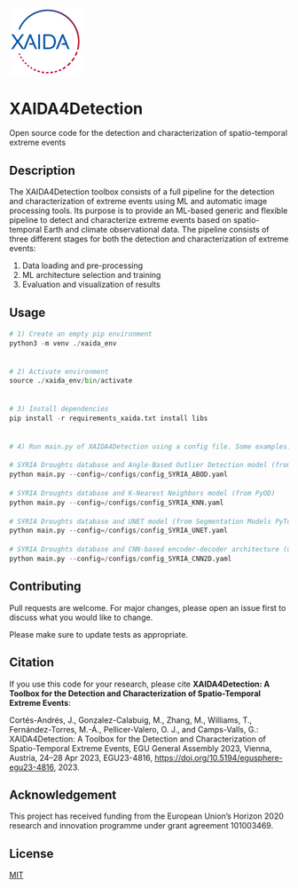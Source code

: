 [<img src="tutorials/imgs/xaida_logo.png" width="130" />](tutorials/imgs/xaida_logo.png)

# XAIDA4Detection
Open source code for the detection and characterization of spatio-temporal extreme events

## Description
The XAIDA4Detection toolbox consists of a full pipeline for the detection and characterization of extreme events using ML and automatic image processing tools. Its purpose is to provide an ML-based generic and flexible pipeline to detect and characterize extreme events based on spatio-temporal Earth and climate observational data. The pipeline consists of three different stages for both the detection and characterization of extreme events:

1) Data loading and pre-processing
2) ML architecture selection and training
3) Evaluation and visualization of results

## Usage
```python
# 1) Create an empty pip environment
python3 -m venv ./xaida_env 


# 2) Activate environment
source ./xaida_env/bin/activate


# 3) Install dependencies
pip install -r requirements_xaida.txt install libs


# 4) Run main.py of XAIDA4Detection using a config file. Some examples:

# SYRIA Droughts database and Angle-Based Outlier Detection model (from PyOD) 
python main.py --config=/configs/config_SYRIA_ABOD.yaml

# SYRIA Droughts database and K-Nearest Neighbors model (from PyOD) 
python main.py --config=/configs/config_SYRIA_KNN.yaml

# SYRIA Droughts database and UNET model (from Segmentation Models PyTorch) 
python main.py --config=/configs/config_SYRIA_UNET.yaml

# SYRIA Droughts database and CNN-based encoder-decoder architecture (user-defined) 
python main.py --config=/configs/config_SYRIA_CNN2D.yaml
```

## Contributing
Pull requests are welcome. For major changes, please open an issue first to discuss what you would like to change.

Please make sure to update tests as appropriate.

## Citation
If you use this code for your research, please cite **XAIDA4Detection: A Toolbox for the Detection and Characterization of Spatio-Temporal Extreme Events**:

Cortés-Andrés, J., Gonzalez-Calabuig, M., Zhang, M., Williams, T., Fernández-Torres, M.-Á., Pellicer-Valero, O. J., and Camps-Valls, G.: XAIDA4Detection: A Toolbox for the Detection and Characterization of Spatio-Temporal Extreme Events, EGU General Assembly 2023, Vienna, Austria, 24–28 Apr 2023, EGU23-4816, https://doi.org/10.5194/egusphere-egu23-4816, 2023.

## Acknowledgement
This project has received funding from the European Union’s Horizon 2020 research and innovation programme under grant agreement 101003469.

## License
[MIT](https://choosealicense.com/licenses/mit/)
